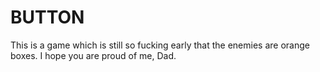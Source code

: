 # BUTTON
This is a game which is still so fucking early that the enemies are orange boxes. I hope you are proud of me, Dad.
